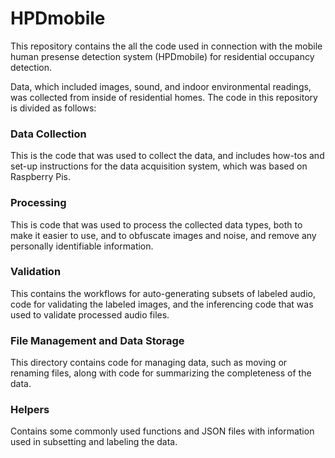 # HPDmobile

This repository contains the all the code used in connection with the mobile human presense detection system (HPDmobile) for residential occupancy detection. 

Data, which included images, sound, and indoor environmental readings, was collected from inside of residential homes. The code in this repository is divided as follows:

### Data Collection
This is the code that was used to collect the data, and includes how-tos and set-up instructions for the data acquisition system, which was based on Raspberry Pis. 

### Processing
This is code that was used to process the collected data types, both to make it easier to use, and to obfuscate images and noise, and remove any personally identifiable information.

### Validation
This contains the workflows for auto-generating subsets of labeled audio, code for validating the labeled images, and the inferencing code that was used to validate processed audio files. 

### File Management and Data Storage
This directory contains code for managing data, such as moving or renaming files, along with code for summarizing the completeness of the data. 

### Helpers
Contains some commonly used functions and JSON files with information used in subsetting and labeling the data.